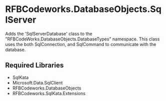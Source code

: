 ﻿# RFBCodeworks.DatabaseObjects.SqlServer

Adds the 'SqlServerDatabase' class to the "RFBCodeWorks.DatabaseObjects.DatabaseTypes" namespace.
This class uses the both SqlConnection, and SqlCommand to communicate with the database.

## Required Libraries
- SqlKata
- Microsoft.Data.SqlClient
- RFBCodeworks.DatabaseObjects
- RFBCodeworks.SqlKata.Extensions